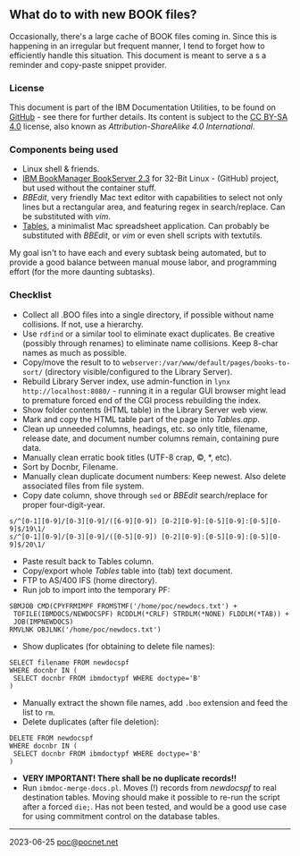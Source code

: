 ## What do to with new BOOK files?
Occasionally, there's a large cache of BOOK files coming in. Since this is happening in an irregular but frequent manner, I tend to forget how to efficiently handle this situation. This document is meant to serve a s a reminder and copy-paste snippet provider.

### License
This document is part of the IBM Documentation Utilities, to be found on [GitHub](https://github.com/PoC-dev/ibmdocs-tools) - see there for further details. Its content is subject to the [CC BY-SA 4.0](https://creativecommons.org/licenses/by-sa/4.0/) license, also known as *Attribution-ShareAlike 4.0 International*.

### Components being used
- Linux shell & friends.
- [IBM BookManager BookServer 2.3](https://github.com/cyberdotgent/bookmgr-docker) for 32-Bit Linux - (GitHub) project, but used without the container stuff.
- *BBEdit*, very friendly Mac text editor with capabilities to select not only lines but a rectangular area, and featuring regex in search/replace. Can be substituted with *vim*.
- [Tables](https://www.x-tables.eu), a minimalist Mac spreadsheet application. Can probably be substituted with *BBEdit*, or *vim* or even shell scripts with textutils.

My goal isn't to have each and every subtask being automated, but to provide a good balance between manual mouse labor, and programming effort (for the more daunting subtasks).

### Checklist
- Collect all .BOO files into a single directory, if possible without name collisions. If not, use a hierarchy.
- Use `rdfind` or a similar tool to eliminate exact duplicates. Be creative (possibly through renames) to eliminate name collisions. Keep 8-char names as much as possible.
- Copy/move the result to to `webserver:/var/www/default/pages/books-to-sort/` (directory visible/configured to the Library Server).
- Rebuild Library Server index, use admin-function in `lynx http://localhost:8080/` - running it in a regular GUI browser might lead to premature forced end of the CGI process rebuilding the index.
- Show folder contents (HTML table) in the Library Server web view.
- Mark and copy the HTML table part of the page into *Tables.app*.
- Clean up unneeded columns, headings, etc. so only title, filename, release date, and document number columns remain, containing pure data.
- Manually clean erratic book titles (UTF-8 crap, ©, \*, etc).
- Sort by Docnbr, Filename.
- Manually clean duplicate document numbers: Keep newest. Also delete associated files from file system.
- Copy date column, shove through `sed` or *BBEdit* search/replace for proper four-digit-year.
```
s/^[0-1][0-9]/[0-3][0-9]/([6-9][0-9]) [0-2][0-9]:[0-5][0-9]:[0-5][0-9]$/19\1/
s/^[0-1][0-9]/[0-3][0-9]/([0-5][0-9]) [0-2][0-9]:[0-5][0-9]:[0-5][0-9]$/20\1/
```
- Paste result back to Tables column.
- Copy/export whole *Tables* table into (tab) text document.
- FTP to AS/400 IFS (home directory).
- Run job to import into the temporary PF:
```
SBMJOB CMD(CPYFRMIMPF FROMSTMF('/home/poc/newdocs.txt') +
 TOFILE(IBMDOCS/NEWDOCSPF) RCDDLM(*CRLF) STRDLM(*NONE) FLDDLM(*TAB)) +
 JOB(IMPNEWDOCS)
RMVLNK OBJLNK('/home/poc/newdocs.txt')
```
- Show duplicates (for obtaining to delete file names):
```
SELECT filename FROM newdocspf
WHERE docnbr IN (
 SELECT docnbr FROM ibmdoctypf WHERE doctype='B'
)
```
- Manually extract the shown file names, add `.boo` extension and feed the list to `rm`.
- Delete duplicates (after file deletion):
```
DELETE FROM newdocspf
WHERE docnbr IN (
 SELECT docnbr FROM ibmdoctypf WHERE doctype='B'
)
```
- **VERY IMPORTANT! There shall be no duplicate records!!**
- Run `ibmdoc-merge-docs.pl`. Moves (!) records from *newdocspf* to real destination tables. Moving should make it possible to re-run the script after a forced `die;`. Has not been tested, and would be a good use case for using commitment control on the database tables.

----
2023-06-25 poc@pocnet.net
